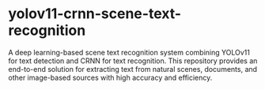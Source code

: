 # yolov11-crnn-scene-text-recognition
A deep learning-based scene text recognition system combining YOLOv11 for text detection and CRNN for text recognition. This repository provides an end-to-end solution for extracting text from natural scenes, documents, and other image-based sources with high accuracy and efficiency.
